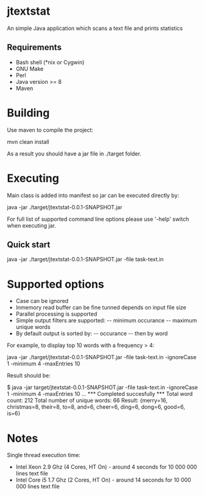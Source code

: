 # jtextstat
An simple Java application which scans a text file and prints statistics

## Requirements
- Bash shell (*nix or Cygwin)
- GNU Make
- Perl
- Java version >= 8
- Maven

# Building
Use maven to compile the project:

  mvn clean install

As a result you should have a jar file in ./target folder.

# Executing
Main class is added into manifest so jar can be executed directly by:

  java -jar ./target/jtextstat-0.0.1-SNAPSHOT.jar <application options>

For full list of supported command line options please use '-help' switch when executing jar. 

## Quick start

  java -jar ./target/jtextstat-0.0.1-SNAPSHOT.jar -file task-text.in

# Supported options
- Case can be ignored 
- Inmemory read buffer can be fine tunned depends on input file size
- Parallel processing is supported
- Simple output filters are supported:
-- minimum occurance
-- maximum unique words
- By default output is sorted by:
-- occurance
-- then by word

For example, to display top 10 words with a frequency > 4:

  java -jar ./target/jtextstat-0.0.1-SNAPSHOT.jar -file task-text.in -ignoreCase 1 -minimum 4 -maxEntries 10
  
Result should be:

$ java -jar target/jtextstat-0.0.1-SNAPSHOT.jar -file task-text.in -ignoreCase 1 -minimum 4 -maxEntries 10
...
*** Completed succesfully ***
Total word count: 212
Total number of unique words: 66
Result: {merry=16, christmas=8, their=8, to=8, and=6, cheer=6, ding=6, dong=6, good=6, is=6}


# Notes
Single thread execution time:
- Intel Xeon 2.9 Ghz (4 Cores, HT On) - around 4 seconds for 10 000 000 lines text file
- Intel Core i5 1.7 Ghz (2 Cores, HT On) - around 14 seconds for 10 000 000 lines text file
